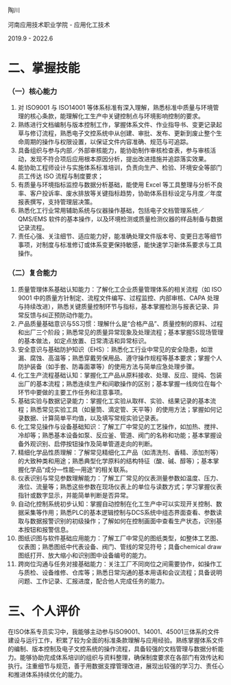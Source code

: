 陶川

河南应用技术职业学院 - 应用化工技术

2019.9 - 2022.6


# 二、掌握技能 
 
### （一）核心能力 
 
1. 对 ISO9001 与 ISO14001 等体系标准有深入理解，熟悉标准中质量与环境管理的核心条款，能理解化工生产中关键控制点与环境影响控制的要求。 
2. 熟练进行文档编制与版本控制工作，掌握体系文件、作业指导书、变更记录起草与修订流程，熟悉电子文控系统中从创建、审批、发布、更新到废止整个生命周期的操作与权限设置，以保证文件内容准确、规范与可追踪。 
3. 具备组织与参与内部／外部审核能力，能协助制作审核检查表，参与审核活动，发现不符合项后应用根本原因分析，提出改进措施并追踪落实效果。 
4. 能协助工程师设计与实施体系标准培训，负责向生产、检验、环境安全等部门员工传达 ISO 流程与制度要求； 
5. 有质量与环境指标监控与数据分析基础，能使用 Excel 等工具整理与分析不良率、客户投诉率、废水排放等关键指标趋势，协助体系目标设定与月度／年度报表撰写，支持管理层决策。 
6. 熟悉化工行业常用辅助系统与仪器操作基础，包括电子文档管理系统／ QMS/EMS 软件的基本操作，以及环境检测或质量检测仪器的样品制备与数据记录流程。 
7. 责任心强、关注细节、适应能力好，能准确处理文件版本号、变更日志等细节事项，对制度与标准修订或体系变更保持敏感，能快速学习新体系要求与工具操作。 
 
### （二）复合能力 
 
1. 质量管理体系基础认知能力：了解化工企业质量管理体系的相关流程（如 ISO 9001 中的质量方针制定、流程文件编写、过程监控、内部审核、CAPA 处理与持续改进），熟悉关键质量控制环节与指标，基本掌握检测与报表记录、异常反馈与纠正预防动作能力。 
2. 产品质量基础意识与5S习惯：理解什么是“合格产品”、质量控制的原料、过程和出厂三个阶段；熟悉常见的质量异常现象及处理流程；基本掌握5S现场管理的基本做法，如定点放置、日常清洁和异常标识。 
3. 安全意识与基础防护知识（EHS）：熟悉化工行业中常见的安全隐患，如泄漏、腐蚀、高温等；熟悉穿戴劳保用品、遵守操作规程等基本要求；掌握个人防护装备（如手套、防毒面罩等）的使用方法与简单应急处理步骤。 
4. 化工生产流程基础认知：掌握化工产品从原料接收、处理、反应、提纯、包装出厂的基本流程；熟悉连续生产和间歇操作的区别；基本掌握一线岗位在每个环节中要做的主要工作任务和注意事项。 
5. 基础实验与数据记录能力：掌握化工实验从取样、实验、结果记录的基本流程；熟悉常见实验工具（如量筒、滴定管、天平等）的使用方法；掌握如何记录数据、计算简单平均值，以及填写常规实验记录表。 
6. 化工常见操作与设备基础知识：了解工厂中常见的工艺操作，如加热、搅拌、冷却等；熟悉基本设备如泵、反应釜、管道、阀门的名称和功能；基本掌握设备外观识别、启停按钮操作及简单管道走向的判断。 
7. 精细化学品性质理解：了解常见精细化工产品（如清洗剂、香精、添加剂等）的大致种类和用途；熟悉典型化学原料的结构特征（酸、碱、醇等）；基本掌握化学品“成分—性能—用途”的相关联系。 
8. 仪表识别与常见参数理解能力：了解工厂常见的仪表测量参数如温度、压力、液位、流量等；熟悉这些参数在现场仪表上的单位与读数方式；学习掌握仪表指针或数字显示，并能简单判断是否异常。 
9. 自动化控制系统初步认知：掌握自动控制在化工生产中可以实现开关控制、数据采集等作用；熟悉PLC的基本逻辑控制与DCS系统中组态界面查看、参数读取与数据报警识别的初级操作；了解如何在控制画面中查看生产状态，识别基本按钮和报警信息。 
10. 图纸识图与软件基础应用能力：了解工厂中常见的图纸类型，如整体工艺图、仪表图；熟悉图纸中代表设备、阀门、管线的常见符号；具备chemical draw图纸打开、放大缩小和识别图中设备编号的能力。 
11. 跨岗位沟通与任务对接基础能力：关注工厂不同岗位之间需要协作，如操作工与质检、设备维修、仓库等；熟悉日常沟通的基本用语和会议流程；具备说明问题、工作记录、汇报进度，配合他人完成任务的能力。 
 
# 三、个人评价 
 
在ISO体系专员实习中，我能够主动参与ISO9001、14001、45001三体系的文件建设与运行工作，积累了较为全面的标准条款理解与应用经验。熟练掌握体系文件的编制、版本控制及电子文控系统的操作流程，具备较强的文档管理与数据分析能力。能够协助完成体系培训的组织与资料整理，确保制度要求在各部门有效传达和执行。注重细节与规范，善于用数据支撑管理改进，展现出较强的学习力、责任心和推进体系持续优化的能力。